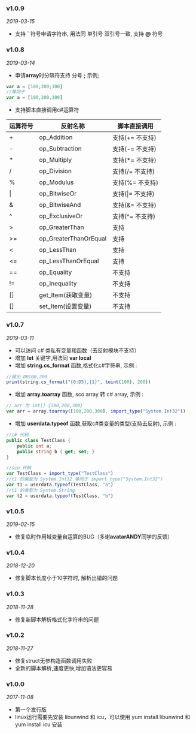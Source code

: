 ### v1.0.9
*2019-03-15*

* 支持 **`** 符号申请字符串, 用法同 单引号 双引号一致, 支持 **@** 符号

### v1.0.8
*2019-03-14*

* 申请**array**时分隔符支持 分号 **;**  示例;
```javascript
var a = [100;200;300]
//等同于
var a = [100,200,300]
```
* 支持脚本直接调用c#运算符 

运算符号 | 反射名称                       | 脚本直接调用
-----   |  ----                         | ----
\+      |  op_Addition                  | 支持(+= 不支持)
\-      |  op_Subtraction               | 支持(-= 不支持)
\*      |  op_Multiply                  | 支持(*= 不支持)
/       |  op_Division                  | 支持(/= 不支持)
%       |  op_Modulus                   | 支持(%= 不支持)
\|      |  op_BitwiseOr                 | 支持(\|= 不支持)
&       |  op_BitwiseAnd                | 支持(&= 不支持)
^       |  op_ExclusiveOr               | 支持(^= 不支持)
\>      |  op_GreaterThan               | 支持
\>=     |  op_GreaterThanOrEqual        | 支持
<       |  op_LessThan                  | 支持
<=      |  op_LessThanOrEqual           | 支持
==      |  op_Equality                  | 不支持
!=      |  op_Inequality                | 不支持
[]      |  get_Item(获取变量)            | 不支持
[]      |  set_Item(设置变量)            | 不支持

### v1.0.7
*2019-03-11*

* 可以访问 c# 类私有变量和函数（去反射模块不支持）
* 增加 **let** 关键字,用法同 **var local**
* 增加 **string.cs_format** 函数,格式化c#字符串, 示例 : 
```javascript
//输出 00100,200
print(string.cs_format("{0:D5},{1}", toint(100), 200))
```
* 增加 **array.toarray** 函数, sco array 转 c# array, 示例 :
```javascript
// arr 为 int[] {100,200,300}
var arr = array.toarray([100,200,300], import_type("System.Int32"))
```
* 增加 **userdata.typeof** 函数,获取c#类变量的类型(支持去反射), 示例 :
```c#
//c# 代码
public class TestClass {
    public int a;
    public string b { get; set; }
}
```
```javascript
//sco 代码
var TestClass = import_type("TestClass")
//t1 的类型为 System.Int32 等同于 import_type("System.Int32")
var t1 = userdata.typeof(TestClass, "a")
//t1 的类型为 System.String
var t2 = userdata.typeof(TestClass, "b")
```

### v1.0.5
*2019-02-15*

* 修复临时作用域变量自运算的BUG（多谢**avatarANDY**同学的反馈）

### v1.0.4
*2018-12-20*

* 修复脚本长度小于10字符时, 解析出错的问题

### v1.0.3
*2018-11-28*

* 修复新脚本解析格式化字符串的问题

### v1.0.2
*2018-11-27*

* 修复struct无参构造函数调用失败
* 全新的脚本解析,速度更快,增加语法更容易

### v1.0.0
*2017-11-08*

* 第一个发行版
* linux运行需要先安装 libunwind 和 icu，可以使用 yum install libunwind 和 yum install icu 安装

